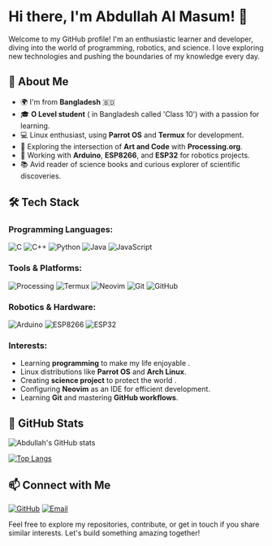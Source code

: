 # Hi there, I'm Abdullah Al Masum! 👋

Welcome to my GitHub profile! I'm an enthusiastic learner and developer, diving into the world of programming, robotics, and science.  I love exploring new technologies and pushing the boundaries of my knowledge every day.

## 🚀 About Me

- 🌍 I'm from **Bangladesh** 🇧🇩
- 🎓 **O Level student** ( in Bangladesh called 'Class 10') with a passion for learning.
- 💻 Linux enthusiast, using **Parrot OS** and **Termux** for development.
- 🎨 Exploring the intersection of **Art and Code** with **Processing.org**.
- 🤖 Working with **Arduino**, **ESP8266**, and **ESP32** for robotics projects.
- 📚 Avid reader of science books and curious explorer of scientific discoveries.

## 🛠️ Tech Stack

### Programming Languages:
![C](https://img.shields.io/badge/-C-00599C?style=for-the-badge&logo=c&logoColor=white)
![C++](https://img.shields.io/badge/-C++-00599C?style=for-the-badge&logo=cplusplus&logoColor=white)
![Python](https://img.shields.io/badge/-Python-3776AB?style=for-the-badge&logo=python&logoColor=white)
![Java](https://img.shields.io/badge/-Java-007396?style=for-the-badge&logo=java&logoColor=white)
![JavaScript](https://img.shields.io/badge/-JavaScript-F7DF1E?style=for-the-badge&logo=javascript&logoColor=black)


### Tools & Platforms:
![Processing](https://img.shields.io/badge/-Processing-006699?style=for-the-badge&logo=processingfoundation&logoColor=white)
![Termux](https://img.shields.io/badge/-Termux-2CA5E0?style=for-the-badge&logo=termux&logoColor=white)
![Neovim](https://img.shields.io/badge/-Neovim-57A143?style=for-the-badge&logo=neovim&logoColor=white)
![Git](https://img.shields.io/badge/-Git-F05032?style=for-the-badge&logo=git&logoColor=white)
![GitHub](https://img.shields.io/badge/-GitHub-181717?style=for-the-badge&logo=github&logoColor=white)

### Robotics & Hardware:
![Arduino](https://img.shields.io/badge/-Arduino-00979D?style=for-the-badge&logo=arduino&logoColor=white)
![ESP8266](https://img.shields.io/badge/-ESP8266-FFAA00?style=for-the-badge&logo=espressif&logoColor=white)
![ESP32](https://img.shields.io/badge/-ESP32-000000?style=for-the-badge&logo=espressif&logoColor=white)

### Interests:
- Learning **programming** to make my life enjoyable .
- Linux distributions like **Parrot OS** and **Arch Linux**.
- Creating **science project** to protect the world .
- Configuring **Neovim** as an IDE for efficient development.
- Learning **Git** and mastering **GitHub workflows**.

## 🌟 GitHub Stats
<!-- GitHub stats provide an overview of activity -->
![Abdullah's GitHub stats](https://github-readme-stats.vercel.app/api?username=IbnulMisbah&show_icons=true&theme=radical)

<!-- Language stats for repositories -->
[![Top Langs](https://github-readme-stats.vercel.app/api/top-langs/?username=IbnulMisbah&layout=compact&theme=radical)](https://github.com/anuraghazra/github-readme-stats)


## 📫 Connect with Me

<!-- Social and contact badges -->
[![GitHub](https://img.shields.io/badge/-GitHub-181717?style=for-the-badge&logo=github&logoColor=white)](https://github.com/IbnulMisbah)
[![Email](https://img.shields.io/badge/-Email-D14836?style=for-the-badge&logo=gmail&logoColor=white)](mailto:abdullahibnulmisbah@gmail.com)


<!-- Closing message -->
Feel free to explore my repositories, contribute, or get in touch if you share similar interests. Let's build something amazing together!

